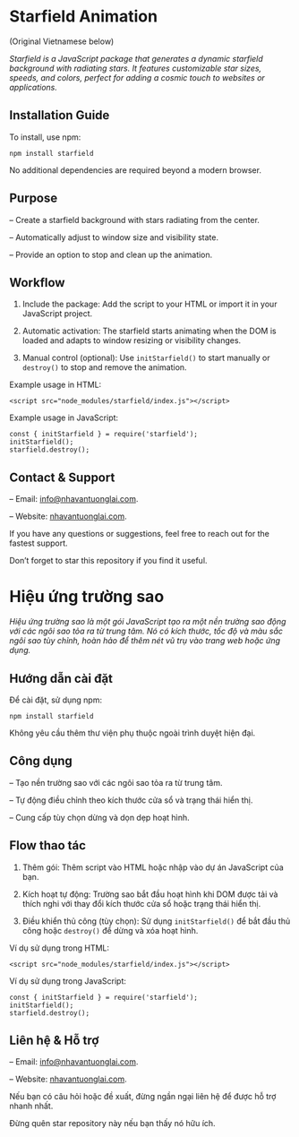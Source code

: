 # Starfield Animation

(Original Vietnamese below)

_Starfield is a JavaScript package that generates a dynamic starfield background with radiating stars. It features customizable star sizes, speeds, and colors, perfect for adding a cosmic touch to websites or applications._

## Installation Guide

To install, use npm:

```
npm install starfield
```

No additional dependencies are required beyond a modern browser.

## Purpose

– Create a starfield background with stars radiating from the center.

– Automatically adjust to window size and visibility state.

– Provide an option to stop and clean up the animation.

## Workflow

1. Include the package: Add the script to your HTML or import it in your JavaScript project.

2. Automatic activation: The starfield starts animating when the DOM is loaded and adapts to window resizing or visibility changes.

3. Manual control (optional): Use `initStarfield()` to start manually or `destroy()` to stop and remove the animation.

Example usage in HTML:

```
<script src="node_modules/starfield/index.js"></script>
```

Example usage in JavaScript:

```
const { initStarfield } = require('starfield');
initStarfield();
starfield.destroy();
```

## Contact & Support

– Email: info@nhavantuonglai.com.

– Website: [nhavantuonglai.com](https://nhavantuonglai.com).

If you have any questions or suggestions, feel free to reach out for the fastest support.

Don’t forget to star this repository if you find it useful.

# Hiệu ứng trường sao

_Hiệu ứng trường sao là một gói JavaScript tạo ra một nền trường sao động với các ngôi sao tỏa ra từ trung tâm. Nó có kích thước, tốc độ và màu sắc ngôi sao tùy chỉnh, hoàn hảo để thêm nét vũ trụ vào trang web hoặc ứng dụng._

## Hướng dẫn cài đặt

Để cài đặt, sử dụng npm:

```
npm install starfield
```

Không yêu cầu thêm thư viện phụ thuộc ngoài trình duyệt hiện đại.

## Công dụng

– Tạo nền trường sao với các ngôi sao tỏa ra từ trung tâm.

– Tự động điều chỉnh theo kích thước cửa sổ và trạng thái hiển thị.

– Cung cấp tùy chọn dừng và dọn dẹp hoạt hình.

## Flow thao tác

1. Thêm gói: Thêm script vào HTML hoặc nhập vào dự án JavaScript của bạn.

2. Kích hoạt tự động: Trường sao bắt đầu hoạt hình khi DOM được tải và thích nghi với thay đổi kích thước cửa sổ hoặc trạng thái hiển thị.

3. Điều khiển thủ công (tùy chọn): Sử dụng `initStarfield()` để bắt đầu thủ công hoặc `destroy()` để dừng và xóa hoạt hình.

Ví dụ sử dụng trong HTML:

```
<script src="node_modules/starfield/index.js"></script>
```

Ví dụ sử dụng trong JavaScript:

```
const { initStarfield } = require('starfield');
initStarfield();
starfield.destroy();
```

## Liên hệ & Hỗ trợ

– Email: info@nhavantuonglai.com.

– Website: [nhavantuonglai.com](https://nhavantuonglai.com).

Nếu bạn có câu hỏi hoặc đề xuất, đừng ngần ngại liên hệ để được hỗ trợ nhanh nhất.

Đừng quên star repository này nếu bạn thấy nó hữu ích.